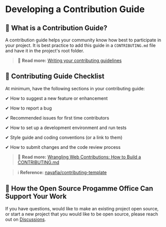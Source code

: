 # Developing a Contribution Guide

## 🤔 What is a Contribution Guide?

A contribution guide helps your community know how best to participate in your project. It is best practice to add this guide in a `CONTRIBUTING.md` file and have it in the project's root folder. 

> 📖 **Read more:** [Writing your contributing guidelines](https://opensource.guide/starting-a-project/#writing-your-contributing-guidelines)

## 📃 Contributing Guide Checklist

At minimum, have the following sections in your contributing guide:

✔ How to suggest a new feature or enhancement

✔ How to report a bug

✔ Recommended issues for first time contributors

✔ How to set up a development environment and run tests

✔ Style guide and coding conventions (or a link to them)

✔ How to submit changes and the code review process

> 📖 **Read more:** [Wrangling Web Contributions: How to Build a CONTRIBUTING.md](https://mozillascience.github.io/working-open-workshop/contributing/)

> ℹ **Reference:** [nayafia/contributing-template](https://github.com/nayafia/contributing-template/blob/HEAD/CONTRIBUTING-template.md#how-to-report-a-bug)

## 💬 How the Open Source Progamme Office Can Support Your Work

If you have questions, would like to make an existing project open source, or start a new project that you would like to be open source, please reach out on [Discussions](https://github.com/WorldHealthOrganization/open-source-communication-channel/discussions).
